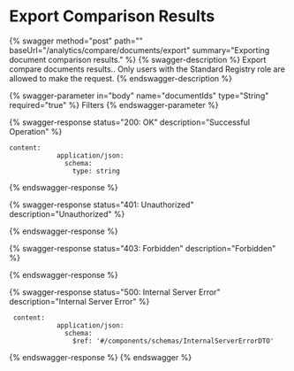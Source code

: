 # Export Comparison Results

{% swagger method="post" path="" baseUrl="/analytics/compare/documents/export" summary="Exporting document comparison results." %}
{% swagger-description %}
Export compare documents results.. Only users with the Standard Registry role are allowed to make the request.
{% endswagger-description %}

{% swagger-parameter in="body" name="documentIds" type="String" required="true" %}
Filters
{% endswagger-parameter %}

{% swagger-response status="200: OK" description="Successful Operation" %}
```
content:
            application/json:
              schema:
                type: string
```
{% endswagger-response %}

{% swagger-response status="401: Unauthorized" description="Unauthorized" %}

{% endswagger-response %}

{% swagger-response status="403: Forbidden" description="Forbidden" %}

{% endswagger-response %}

{% swagger-response status="500: Internal Server Error" description="Internal Server Error" %}
```
 content:
            application/json:
              schema:
                $ref: '#/components/schemas/InternalServerErrorDTO'
```
{% endswagger-response %}
{% endswagger %}
